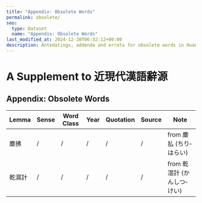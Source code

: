 ```yaml
---
title: "Appendix: Obsolete Words"
permalink: obsolete/
seo:
  type: Dataset
  name: "Appendix: Obsolete Words"
last_modified_at: 2024-12-30T06:32:12+00:00
description: Antedatings, addenda and errata for obsolete words in Huang He-ch'ing's lexicon
---
```

# A Supplement to 近現代漢語辭源
## Appendix: Obsolete Words

<!-- Anything not in the table must be before this comment. -->

Lemma|Sense|Word Class|Year|Quotation|Source|Note
---|---|---|---|---|---|---
塵拂|/|/|/|/|/|from 塵払 (ちり‐はらい)
乾濕計|/|/|/|/|/|from 乾湿計 (かんしつ‐けい)
